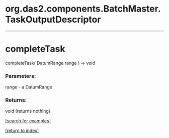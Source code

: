 # org.das2.components.BatchMaster.TaskOutputDescriptor



***
<a name="completeTask"></a>
# completeTask
completeTask( DatumRange range ) &rarr; void



### Parameters:
range - a DatumRange

### Returns:
void (returns nothing)


<a href="https://github.com/autoplot/dev/search?q=completeTask&unscoped_q=completeTask">[search for examples]</a>

<a href="https://github.com/autoplot/documentation/blob/master/javadoc/index-all.md">[return to index]</a>

